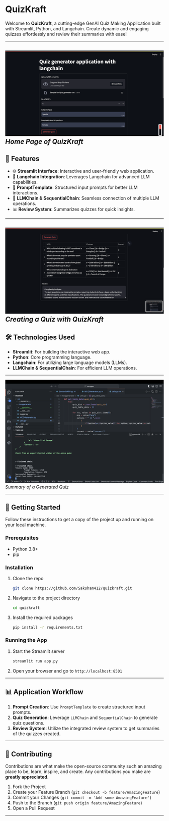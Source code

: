 # QuizKraft

Welcome to **QuizKraft**, a cutting-edge GenAI Quiz Making Application built with Streamlit, Python, and Langchain. Create dynamic and engaging quizzes effortlessly and review their summaries with ease!

---
![Home Page](src/images/1quiz.png)
*Home Page of QuizKraft*
---

## 🎨 Features

- 🌐 **Streamlit Interface**: Interactive and user-friendly web application.
- 🧠 **Langchain Integration**: Leverages Langchain for advanced LLM capabilities.
- 📝 **PromptTemplate**: Structured input prompts for better LLM interactions.
- 🔗 **LLMChain & SequentialChain**: Seamless connection of multiple LLM operations.
- 📊 **Review System**: Summarizes quizzes for quick insights.

---
![Quiz Creation](src/images/2quiz.png)
*Creating a Quiz with QuizKraft*
---

## 🛠️ Technologies Used

- **Streamlit**: For building the interactive web app.
- **Python**: Core programming language.
- **Langchain**: For utilizing large language models (LLMs).
- **LLMChain & SequentialChain**: For efficient LLM operations.

---

![Quiz Summary](src/images/3quiz.png)
*Summary of a Generated Quiz*

---

## 🚀 Getting Started

Follow these instructions to get a copy of the project up and running on your local machine.

### Prerequisites

- Python 3.8+
- pip

### Installation

1. Clone the repo
    ```bash
    git clone https://github.com/Saksham412/quizkraft.git
    ```
2. Navigate to the project directory
    ```bash
    cd quizkraft
    ```
3. Install the required packages
    ```bash
    pip install -r requirements.txt
    ```

### Running the App

1. Start the Streamlit server
    ```bash
    streamlit run app.py
    ```
2. Open your browser and go to `http://localhost:8501`

---

## 📊 Application Workflow

1. **Prompt Creation**: Use `PromptTemplate` to create structured input prompts.
2. **Quiz Generation**: Leverage `LLMChain` and `SequentialChain` to generate quiz questions.
3. **Review System**: Utilize the integrated review system to get summaries of the quizzes created.

---

## 🤝 Contributing

Contributions are what make the open-source community such an amazing place to be, learn, inspire, and create. Any contributions you make are **greatly appreciated**.

1. Fork the Project
2. Create your Feature Branch (`git checkout -b feature/AmazingFeature`)
3. Commit your Changes (`git commit -m 'Add some AmazingFeature'`)
4. Push to the Branch (`git push origin feature/AmazingFeature`)
5. Open a Pull Request

---
